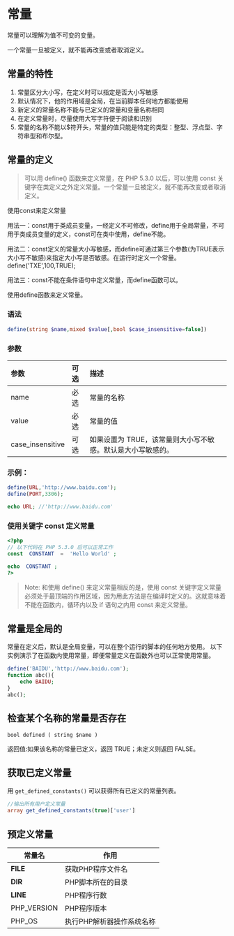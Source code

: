 # 常量

常量可以理解为值不可变的变量。

一个常量一旦被定义，就不能再改变或者取消定义。

## 常量的特性

1. 常量区分大小写，在定义时可以指定是否大小写敏感
2. 默认情况下，他的作用域是全局，在当前脚本任何地方都能使用
3. 新定义的常量名称不能与已定义的常量和变量名称相同
4. 在定义常量时，尽量使用大写字符便于阅读和识别
5. 常量的名称不能以$符开头，常量的值只能是特定的类型：整型、浮点型、字符串型和布尔型。

## 常量的定义

> 可以用 define() 函数来定义常量，在 PHP 5.3.0 以后，可以使用 const 关键字在类定义之外定义常量。一个常量一旦被定义，就不能再改变或者取消定义。

使用const来定义常量

用法一：const用于类成员变量，一经定义不可修改，define用于全局常量，不可用于类成员变量的定义，const可在类中使用，define不能。

用法二：const定义的常量大小写敏感，而define可通过第三个参数(为TRUE表示大小写不敏感)来指定大小写是否敏感。在运行时定义一个常量。define('TXE',100,TRUE);

用法三：const不能在条件语句中定义常量，而define函数可以。

使用define函数来定义常量。

### 语法

```php
define(string $name,mixed $value[,bool $case_insensitive=false])
```

### 参数

| 参数             | 可选 | 描述                                                        |
| :--------------- | :--- | :---------------------------------------------------------- |
| name             | 必选 | 常量的名称                                                  |
| value            | 必选 | 常量的值                                                    |
| case_insensitive | 可选 | 如果设置为 TRUE，该常量则大小写不敏感。默认是大小写敏感的。 |

### 示例：

```php
define(URL,'http://www.baidu.com');
define(PORT,3306);

echo URL; //'http://www.baidu.com'
```

### 使用关键字 const 定义常量

```php
<?php
// 以下代码在 PHP 5.3.0 后可以正常工作
const  CONSTANT  =  'Hello World' ;

echo  CONSTANT ;
?>
```

> Note: 和使用 define() 来定义常量相反的是，使用 const 关键字定义常量必须处于最顶端的作用区域，因为用此方法是在编译时定义的。这就意味着不能在函数内，循环内以及 if 语句之内用 const 来定义常量。

## 常量是全局的

常量在定义后，默认是全局变量，可以在整个运行的脚本的任何地方使用。 以下实例演示了在函数内使用常量，即便常量定义在函数外也可以正常使用常量。

```php
define('BAIDU','http://www.baidu.com');
function abc(){
    echo BAIDU;
}
abc();
```

## 检查某个名称的常量是否存在

```
bool defined ( string $name )
```

返回值:如果该名称的常量已定义，返回 TRUE；未定义则返回 FALSE。

## 获取已定义常量

用 `get_defined_constants()` 可以获得所有已定义的常量列表。

```php
//输出所有用户定义常量
array get_defined_constants(true)['user']
```

## 预定义常量

| 常量名      | 作用                      |
| ----------- | ------------------------- |
| __FILE__    | 获取PHP程序文件名         |
| __DIR__     | PHP脚本所在的目录         |
| __LINE__    | PHP程序行数               |
| PHP_VERSION | PHP程序版本               |
| PHP_OS      | 执行PHP解析器操作系统名称 |